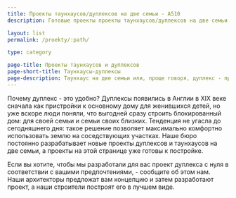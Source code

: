 ```yaml
---
title: Проекты таунхаусов/дуплексов на две семьи - А510
description: Готовые проекты проекты таунхаусов/дуплексов на две семьи эконом класса. Проектирование и строительство.

layout: list
permalink: /proekty/:path/

type: category

page-title: Проекты таунхаусов и дуплексов
page-short-title: Таунхаусы-дуплексы
page-description: Таунхаус на две семьи или, проще говоря, дуплекс - правильное решение для тех, кто хочет жить рядом с самыми близкими, но при этом в разных домах. Испытанное временем архитектурное решение позволит рационально использовать землю на участке. Ниже вы видите готовые проекты дуплексов, которые остается только построить.
---
```

Почему дуплекс - это удобно? Дуплексы появились в Англии в XIX веке сначала как пристройки к основному дому для женившихся детей, но уже вскоре люди поняли, что выгодней сразу строить блокированный дом: для своей семьи и семьи своих близких. Тенденция не угасла до сегодняшнего дня: такое решение позволяет максимально комфортно использовать землю на соседствующих участках. Наше бюро постоянно разрабатывает новые проекты дуплексов и таунхаусов на две семьи, а проекты на этой странице уже готовы к постройке. 

Если вы хотите, чтобы мы разработали для вас проект дуплекса с нуля в соответствии с вашими предпочтениями, - сообщите об этом нам. Наши архитекторы предложат вам концепцию и затем разработают проект, а наши строители построят его в лучшем виде. 